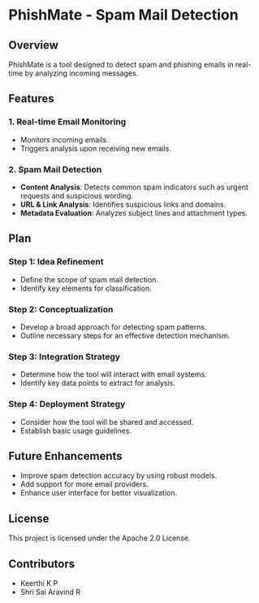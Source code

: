 # PhishMate - Spam Mail Detection

## Overview

PhishMate is a tool designed to detect spam and phishing emails in real-time by analyzing incoming messages.

## Features

### 1. Real-time Email Monitoring

- Monitors incoming emails.
- Triggers analysis upon receiving new emails.

### 2. Spam Mail Detection

- **Content Analysis**: Detects common spam indicators such as urgent requests and suspicious wording.
- **URL & Link Analysis**: Identifies suspicious links and domains.
- **Metadata Evaluation**: Analyzes subject lines and attachment types.

## Plan

### Step 1: Idea Refinement

- Define the scope of spam mail detection.
- Identify key elements for classification.

### Step 2: Conceptualization

- Develop a broad approach for detecting spam patterns.
- Outline necessary steps for an effective detection mechanism.

### Step 3: Integration Strategy

- Determine how the tool will interact with email systems.
- Identify key data points to extract for analysis.

### Step 4: Deployment Strategy

- Consider how the tool will be shared and accessed.
- Establish basic usage guidelines.

## Future Enhancements

- Improve spam detection accuracy by using robust models.
- Add support for more email providers.
- Enhance user interface for better visualization.

## License

This project is licensed under the Apache 2.0 License.

## Contributors

- Keerthi K P
- Shri Sai Aravind R

